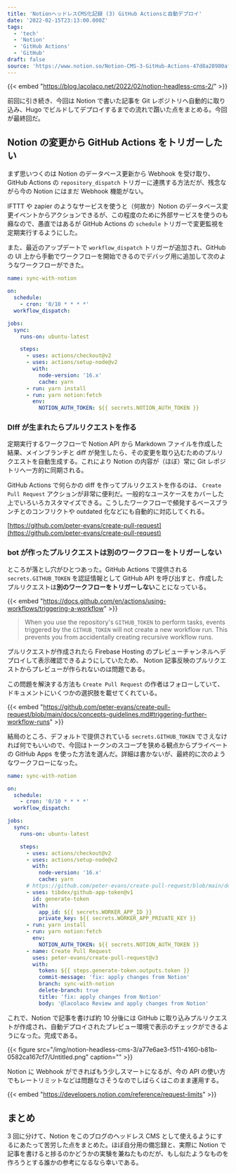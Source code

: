 ```yaml
---
title: 'NotionヘッドレスCMS化記録 (3) GitHub Actionsと自動デプロイ'
date: '2022-02-15T23:13:00.000Z'
tags:
  - 'tech'
  - 'Notion'
  - 'GitHub Actions'
  - 'GitHub'
draft: false
source: 'https://www.notion.so/Notion-CMS-3-GitHub-Actions-47d8a28980af4cd7a9432091d4335b30'
---
```


{{< embed "https://blog.lacolaco.net/2022/02/notion-headless-cms-2/" >}}

前回に引き続き、今回は Notion で書いた記事を Git レポジトリへ自動的に取り込み、Hugo でビルドしてデプロイするまでの流れで躓いた点をまとめる。今回が最終回だ。

## Notion の変更から GitHub Actions をトリガーしたい

まず思いつくのは Notion のデータベース更新から Webhook を受け取り、GitHub Actions の `repository_dispatch` トリガーに連携する方法だが、残念ながら今の Notion にはまだ Webhook 機能がない。

IFTTT や zapier のようなサービスを使うと（何故か）Notion のデータベース変更イベントからアクションできるが、この程度のために外部サービスを使うのも癪なので、愚直ではあるが GitHub Actions の `schedule` トリガーで変更監視を定期実行するようにした。

また、最近のアップデートで `workflow_dispatch` トリガーが追加され、GitHub の UI 上から手動でワークフローを開始できるのでデバッグ用に追加して次のようなワークフローができた。

```yaml
name: sync-with-notion

on:
  schedule:
    - cron: '0/10 * * * *'
  workflow_dispatch:

jobs:
  sync:
    runs-on: ubuntu-latest

    steps:
      - uses: actions/checkout@v2
      - uses: actions/setup-node@v2
        with:
          node-version: '16.x'
          cache: yarn
      - run: yarn install
      - run: yarn notion:fetch
        env:
          NOTION_AUTH_TOKEN: ${{ secrets.NOTION_AUTH_TOKEN }}
```

### DIff が生まれたらプルリクエストを作る

定期実行するワークフローで Notion API から Markdown ファイルを作成した結果、メインブランチと diff が発生したら、その変更を取り込むためのプルリクエストを自動生成する。これにより Notion の内容が（ほぼ）常に Git レポジトリへ一方的に同期される。

GitHub Actions で何らかの diff を作ってプルリクエストを作るのは、 `Create Pull Request` アクションが非常に便利だ。一般的なユースケースをカバーした上でいろいろカスタマイズできる。こうしたワークフローで頻発するベースブランチとのコンフリクトや outdated 化などにも自動的に対応してくれる。

[https://github.com/peter-evans/create-pull-request](https://github.com/peter-evans/create-pull-request)

### bot が作ったプルリクエストは別のワークフローをトリガーしない

ところが落とし穴がひとつあった。GitHub Actions で提供される `secrets.GITHUB_TOKEN` を認証情報として GitHub API を呼び出すと、作成したプルリクエストは**別のワークフローをトリガーしない**ことになっている。

{{< embed "https://docs.github.com/en/actions/using-workflows/triggering-a-workflow" >}}

> When you use the repository's `GITHUB_TOKEN` to perform tasks, events triggered by the `GITHUB_TOKEN` will not create a new workflow run. This prevents you from accidentally creating recursive workflow runs.

プルリクエストが作成されたら Firebase Hosting のプレビューチャンネルへデプロイして表示確認できるようにしていたため、 Notion 記事反映のプルリクエストからプレビューが作られないのは問題である。

この問題を解決する方法も `Create Pull Request` の作者はフォローしていて、ドキュメントにいくつかの選択肢を載せてくれている。

{{< embed "https://github.com/peter-evans/create-pull-request/blob/main/docs/concepts-guidelines.md#triggering-further-workflow-runs" >}}

結局のところ、デフォルトで提供されている `secrets.GITHUB_TOKEN` でさえなければ何でもいいので、今回はトークンのスコープを狭める観点からプライベートの GitHub Apps を使った方法を選んだ。詳細は書かないが、最終的に次のようなワークフローになった。

```yaml
name: sync-with-notion

on:
  schedule:
    - cron: '0/10 * * * *'
  workflow_dispatch:

jobs:
  sync:
    runs-on: ubuntu-latest

    steps:
      - uses: actions/checkout@v2
      - uses: actions/setup-node@v2
        with:
          node-version: '16.x'
          cache: yarn
      # https://github.com/peter-evans/create-pull-request/blob/main/docs/concepts-guidelines.md#authenticating-with-github-app-generated-tokens
      - uses: tibdex/github-app-token@v1
        id: generate-token
        with:
          app_id: ${{ secrets.WORKER_APP_ID }}
          private_key: ${{ secrets.WORKER_APP_PRIVATE_KEY }}
      - run: yarn install
      - run: yarn notion:fetch
        env:
          NOTION_AUTH_TOKEN: ${{ secrets.NOTION_AUTH_TOKEN }}
      - name: Create Pull Request
        uses: peter-evans/create-pull-request@v3
        with:
          token: ${{ steps.generate-token.outputs.token }}
          commit-message: 'fix: apply changes from Notion'
          branch: sync-with-notion
          delete-branch: true
          title: 'fix: apply changes from Notion'
          body: '@lacolaco Review and apply changes from Notion'
```

これで、Notion で記事を書けば約 10 分後には GitHub に取り込みプルリクエストが作成され、自動デプロイされたプレビュー環境で表示のチェックができるようになった。完成である。

{{< figure src="/img/notion-headless-cms-3/a77e6ae3-f511-4160-b81b-0582ca167cf7/Untitled.png" caption="" >}}

Notion に Webhook ができればもう少しスマートになるが、今の API の使い方でもレートリミットなどは問題なさそうなのでしばらくはこのまま運用する。

{{< embed "https://developers.notion.com/reference/request-limits" >}}

## まとめ

3 回に分けて、Notion をこのブログのヘッドレス CMS として使えるようにするにあたって苦労した点をまとめた。ほぼ自分用の備忘録と、実際に Notion で記事を書けると捗るのかどうかの実験を兼ねたものだが、もし似たようなものを作ろうとする誰かの参考になるなら幸いである。
